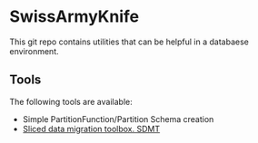 # SwissArmyKnife 

This git repo contains utilities that can be helpful in a databaese environment.


## Tools

The following tools are available:
 * Simple PartitionFunction/Partition Schema creation 
 * [Sliced data migration toolbox. SDMT](docs\ADF_SynapsePipelines\SDMT_01_Overview.md)
  